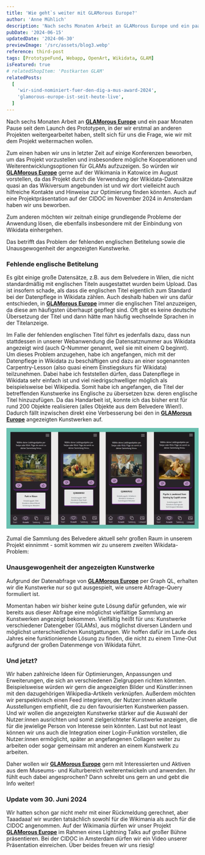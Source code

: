 ```yaml
---
title: 'Wie geht`s weiter mit GLAMorous Europe?'
author: 'Anne Mühlich'
description: 'Nach sechs Monaten Arbeit an GLAMorous Europe und ein paar Monaten Pause seit dem Launch des Prototypen, in der wir erstmal an anderen Projekten weitergearbeitet haben, stellt sich für uns die Frage, wie wir mit dem Projekt weitermachen wollen...'
pubDate: '2024-06-15'
updatedDate: '2024-06-30'
previewImage: '/src/assets/blog3.webp'
reference: third-post
tags: [PrototypeFund, Webapp, OpenArt, Wikidata, GLAM]
isFeatured: true
# relatedShopItem: 'Postkarten GLAM'
relatedPosts:
  [
    'wir-sind-nominiert-fuer-den-dig-a-mus-award-2024',
    'glamorous-europe-ist-seit-heute-live',
  ]
---
```


Nach sechs Monaten Arbeit an <a href='/projects/glamorous-europe/'>**GLAMorous Europe**</a> und ein paar Monaten Pause seit dem Launch des Prototypen, in der wir erstmal an anderen Projekten weitergearbeitet haben, stellt sich für uns die Frage, wie wir mit dem Projekt weitermachen wollen.

Zum einen haben wir uns in letzter Zeit auf einige Konferenzen beworben, um das Projekt vorzustellen und insbesondere mögliche Kooperationen und Weiterentwicklungsoptionen für GLAMs aufzuzeigen.
So würden wir <a href='/projects/glamorous-europe/'>**GLAMorous Europe**</a> gerne auf der Wikimania in Katowice im August vorstellen, da das Projekt durch die Verwendung der Wikidata-Datensätze quasi an das Wikiversum angebunden ist und wir dort vielleicht auch hilfreiche Kontakte und Hinweise zur Optimierung finden könnten. Auch auf eine Projektpräsentation auf der CIDOC im November 2024 in Amsterdam haben wir uns beworben.

Zum anderen möchten wir zeitnah einige grundlegende Probleme der Anwendung lösen, die ebenfalls insbesondere mit der Einbindung von Wikidata einhergehen.

Das betrifft das Problem der fehlenden englischen Betitelung sowie die Unausgewogenheit der angezeigten Kunstwerke.

### Fehlende englische Betitelung

Es gibt einige große Datensätze, z.B. aus dem Belvedere in Wien, die nicht standardmäßig mit englischen Titeln ausgestattet wurden beim Upload.
Das ist insofern schade, als dass die englischen Titel eigentlich zum Standard bei der Datenpflege in Wikidata zählen.
Auch deshalb haben wir uns dafür entschieden, in <a href='/projects/glamorous-europe/'>**GLAMorous Europe**</a> immer die englischen Titel anzuzeigen, da diese am häufigsten überhaupt gepflegt sind.
Oft gibt es keine deutsche Übersetzung der Titel und dann hätte man häufig wechselnde Sprachen in der Titelanzeige.

Im Falle der fehlenden englischen Titel führt es jedenfalls dazu, dass nun stattdessen in unserer Webanwendung die Datensatznummer aus Wikidata angezeigt wird (auch Q-Nummer genannt, weil sie mit einem Q beginnt).
Um dieses Problem anzugehen, habe ich angefangen, mich mit der Datenpflege in Wikidata zu beschäftigen und dazu an einer sogenannten Carpentry-Lesson (also quasi einem Einstiegskurs für Wikidata) teilzunehmen.
Dabei habe ich feststellen dürfen, dass Datenpflege in Wikidata sehr einfach ist und viel niedrigschwelliger möglich als beispielsweise bei Wikipedia.
Somit habe ich angefangen, die Titel der betreffenden Kunstwerke ins Englische zu übersetzen bzw. deren englische Titel hinzuzufügen.
Da das Handarbeit ist, konnte ich das bisher erst für rund 200 Objekte realisieren (alles Objekte aus dem Belvedere Wien!). Dadurch fällt inzwischen direkt eine Verbesserung bei den in <a href='/projects/glamorous-europe/'>**GLAMorous Europe**</a> angezeigten Kunstwerken auf.

![GLAMorous Europe](../../assets/blog3_1.webp)

Zumal die Sammlung des Belvedere aktuell sehr großen Raum in unserem Projekt einnimmt - somit kommen wir zu unserem zweiten Wikidata-Problem:

### Unausgewogenheit der angezeigten Kunstwerke

Aufgrund der Datenabfrage von <a href='/projects/glamorous-europe/'>**GLAMorous Europe**</a> per Graph QL, erhalten wir die Kunstwerke nur so gut ausgespielt, wie unsere Abfrage-Query formuliert ist.

Momentan haben wir bisher keine gute Lösung dafür gefunden, wie wir bereits aus dieser Abfrage eine möglichst vielfältige Sammlung an Kunstwerken angezeigt bekommen.
Vielfältig heißt für uns: Kunstwerke verschiedener Datengeber (GLAMs), aus möglichst diversen Ländern und möglichst unterschiedlichen Kunstgattungen.
Wir hoffen dafür im Laufe des Jahres eine funktionierende Lösung zu finden, die nicht zu einem Time-Out aufgrund der großen Datenmenge von Wikidata führt.

### Und jetzt?

Wir haben zahlreiche Ideen für Optimierungen, Anpassungen und Erweiterungen, die sich an verschiedenen Zielgruppen richten könnten. Beispielsweise würden wir gern die angezeigten Bilder und Künstler:innen mit den dazugehörigen Wikipedia-Artikeln verknüpfen. Außerdem möchten wir perspektivisch einen Feed integrieren, der Nutzer:innen aktuelle Ausstellungen empfiehlt, die zu den favourisierten Kunstwerken passen. Und wir wollen die angezeigten Kunstwerke stärker auf die Auswahl der Nutzer:innen ausrichten und somit zielgerichteter Kunstwerke anzeigen, die für die jewielige Person von Interesse sein könnten. Last but not least können wir uns auch die Integration einer Login-Funktion vorstellen, die Nutzer:innen ermöglicht, später an angefangenen Collagen weiter zu arbeiten oder sogar gemeinsam mit anderen an einem Kunstwerk zu arbeiten.

Daher wollen wir <a href='/projects/glamorous-europe/'>**GLAMorous Europe**</a> gern mit Interessierten und Aktiven aus dem Museums- und Kulturbereich weiterentwickeln und anwenden.
Ihr fühlt euch dabei angesprochen? Dann schreibt uns gern an und gebt die Info weiter!

### Update vom 30. Juni 2024

Wir hatten schon gar nicht mehr mit einer Rückmeldung gerechnet, aber Taaadaaa! wir wurden tatsächlich sowohl für die Wikimania als auch für die CIDOC angenommen.
Auf der Wikimania dürfen wir unser Projekt <a href='/projects/glamorous-europe/'>**GLAMorous Europe**</a> im Rahmen eines Lightning Talks auf großer Bühne präsentieren.
Bei der CIDOC in Amsterdam dürfen wir ein Video unserer Präsentation einreichen.
Über beides freuen wir uns riesig!
